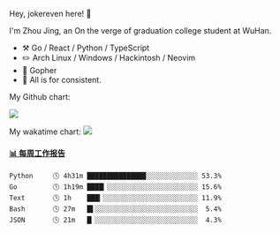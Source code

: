 Hey, jokereven here! 👋

I'm Zhou Jing, an On the verge of graduation college student at WuHan.

-   :hammer_and_pick: Go / React / Python / TypeScript
-   :pencil2: Arch Linux / Windows / Hackintosh / Neovim
-   :seedling: Gopher
-   :thought_balloon: All is for consistent.

My Github chart:

![](https://ghchart.rshah.org/JonnieWayy)

My wakatime chart:
![](https://wakatime.com/share/@jokereven/1679dc82-4bf9-4b63-9203-390d608503de.png)

<!-- waka-box start -->
#### <a href="https://gist.github.com/9f8118785e2d128d746db5f61b0e0a2a" target="_blank">📊 每周工作报告</a>
```text
Python     🕓 4h31m ██████████████▉░░░░░░░░░░░░░ 53.3%
Go         🕓 1h19m ████▎░░░░░░░░░░░░░░░░░░░░░░░ 15.6%
Text       🕓 1h    ███▎░░░░░░░░░░░░░░░░░░░░░░░░ 11.9%
Bash       🕓 27m   █▌░░░░░░░░░░░░░░░░░░░░░░░░░░  5.4%
JSON       🕓 21m   █▏░░░░░░░░░░░░░░░░░░░░░░░░░░  4.3%
```
<!-- Powered by https://github.com/journey-ad/waka-box-go . -->
<!-- waka-box end -->

